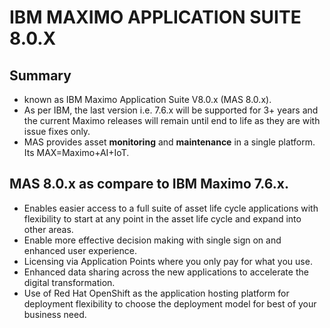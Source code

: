 # IBM MAXIMO APPLICATION SUITE 8.0.X

## Summary
- known as IBM Maximo Application Suite V8.0.x (MAS 8.0.x). 
- As per IBM, the last version i.e. 7.6.x will be supported for 3+ years and the current Maximo releases will remain until end to life as they are with issue fixes only.
- MAS provides asset **monitoring** and **maintenance** in a single platform. Its MAX=Maximo+AI+IoT.

## MAS 8.0.x as compare to IBM Maximo 7.6.x.

- Enables easier access to a full suite of asset life cycle applications with flexibility to start at any point in the asset life cycle and expand into other areas.
- Enable more effective decision making with single sign on and enhanced user experience.
- Licensing via Application Points where you only pay for what you use.
- Enhanced data sharing across the new applications to accelerate the digital transformation.
- Use of Red Hat OpenShift as the application hosting platform for deployment flexibility to choose the deployment model for best of your business need.
